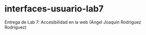 # interfaces-usuario-lab7
Entrega de Lab 7: Accesibilidad en la web (Ángel Joaquín Rodríguez Rodríguez)
